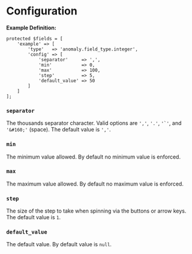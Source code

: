 # Configuration

**Example Definition:**

```
protected $fields = [
    'example' => [
        'type'   => 'anomaly.field_type.integer',
        'config' => [
            'separator'     => ',',
            'min'           => 0,
            'max'           => 100,
            'step'          => 5,
            'default_value' => 50
        ]
    ]
];
```

### `separator`

The thousands separator character. Valid options are `','`, `'.'`, ```'`'```, and `'&#160;'` (space). The default value is `','`.

### `min`

The minimum value allowed. By default no minimum value is enforced.

### `max`

The maximum value allowed. By default no maximum value is enforced.

### `step`

The size of the step to take when spinning via the buttons or arrow keys. The default value is `1`. 

### `default_value`

The default value. By default value is `null`.